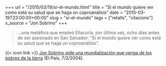 +++
url = "/2015/03/19/si-el-mundo.html"
title = "Si el mundo quiere ver como está su salud que se haga un coproanálisis"
date = "2015-03-19T23:00:00+00:00"
slug = "si-el-mundo"
tags = ["retalls", "citacions"]
x_source = "Jon Sobrino"
+++

> …una metáfora que empleó Ellacuría, por última vez, ocho días antes de ser asesinado en San Salvador: “Si el mundo quiere ver como está su salud que se haga un coproanálisis”.

{{< icon link >}} [Jon Sobrino pide una mundialización que venga de los pobres de la tierra](http://elpais.com/diario/2004/02/07/cvalenciana/1076185078_850215.html) (El País, 7/2/2004).

